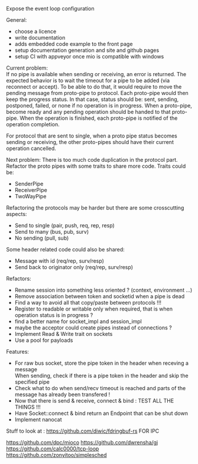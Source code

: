 Expose the event loop configuration

General:
 - choose a licence
 - write documentation
 - adds embedded code example to the front page
 - setup documentation generation and site and github pages
 - setup CI with appveyor once mio is compatible with windows

Current problem:  
If no pipe is available when sending or receiving, an error is returned.
The expected behavior is to wait the timeout for a pipe to be added (via reconnect or accept).
To be able to do that, it would require to move the pending message from proto-pipe to protocol.
Each proto-pipe would then keep the progress status.
In that case, status should be: sent, sending, postponed, failed, or none if no operation is in progress.
When a proto-pipe, become ready and any pending operation should be handed to that proto-pipe.
When the operation is finished, each proto-pipe is notified of the operation completion.

For protocol that are sent to single, when a proto pipe status becomes sending or receiving,
the other proto-pipes should have their current operation cancelled.

Next problem:
There is too much code duplication in the protocol part.
Refactor the proto pipes with some traits to share more code.
Traits could be:
 - SenderPipe
 - ReceiverPipe
 - TwoWayPipe

Refactoring the protocols may be harder but there are some crosscutting aspects:
 - Send to single (pair, push, req, rep, resp)
 - Send to many (bus, pub, surv)
 - No sending (pull, sub)

Some header related code could also be shared:
 - Message with id (req/rep, surv/resp)
 - Send back to originator only (req/rep, surv/resp)
 

Refactors:
 - Rename session into something less oriented ? (context, environment ...)
 - Remove association between token and socketid when a pipe is dead
 - Find a way to avoid all that copy/paste between protocols !!!
 - Register to readable or writable only when required, that is when operation status is in progress ? 
 - find a better name for socket_impl and session_impl
 - maybe the acceptor could create pipes instead of connections ?
 - Implement Read & Write trait on sockets
 - Use a pool for payloads

Features:
 - For raw bus socket, store the pipe token in the header when receving a message  
   When sending, check if there is a pipe token in the header and skip the specified pipe
 - Check what to do when send/recv timeout is reached and parts of the message has already been transfered !
 - Now that there is send & receive, connect & bind : TEST ALL THE THINGS !!!
 - Have Socket::connect & bind return an Endpoint that can be shut down
 - Implement nanocat


Stuff to look at :
https://github.com/diwic/fdringbuf-rs                    FOR IPC

https://github.com/dpc/mioco
https://github.com/dwrensha/gj
https://github.com/calc0000/tcp-loop
https://github.com/zonyitoo/simplesched
